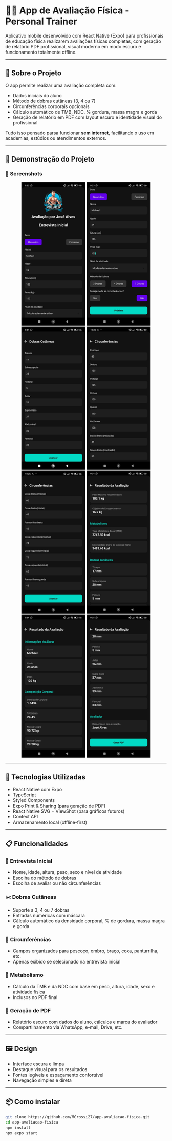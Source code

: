 # 🏋️‍♂️ App de Avaliação Física - Personal Trainer

Aplicativo mobile desenvolvido com React Native (Expo) para profissionais de educação física realizarem avaliações físicas completas, com geração de relatório PDF profissional, visual moderno em modo escuro e funcionamento totalmente offline.

---

## 📱 Sobre o Projeto

O app permite realizar uma avaliação completa com:
- Dados iniciais do aluno
- Método de dobras cutâneas (3, 4 ou 7)
- Circunferências corporais opcionais
- Cálculo automático de TMB, NDC, % gordura, massa magra e gorda
- Geração de relatório em PDF com layout escuro e identidade visual do profissional

Tudo isso pensado parsa funcionar **sem internet**, facilitando o uso em academias, estúdios ou atendimentos externos.

---

## 🎥 Demonstração do Projeto

### 📲 Screenshots

<div align="center">
  <img src="screenshots/1.jpeg" width="200"/>
  <img src="screenshots/2.jpeg" width="200"/>
  <img src="screenshots/3.jpeg" width="200"/>
  <img src="screenshots/4.jpeg" width="200"/>
  <img src="screenshots/5.jpeg" width="200"/>
  <img src="screenshots/6.jpeg" width="200"/>
  <img src="screenshots/7.jpeg" width="200"/>
  <img src="screenshots/8.jpeg" width="200"/>
</div>

---

## 🚀 Tecnologias Utilizadas

- React Native com Expo
- TypeScript
- Styled Components
- Expo Print & Sharing (para geração de PDF)
- React Native SVG + ViewShot (para gráficos futuros)
- Context API
- Armazenamento local (offline-first)

---

## 📋 Funcionalidades

### 🧍 Entrevista Inicial

- Nome, idade, altura, peso, sexo e nível de atividade
- Escolha do método de dobras
- Escolha de avaliar ou não circunferências

### ✂️ Dobras Cutâneas

- Suporte a 3, 4 ou 7 dobras
- Entradas numéricas com máscara
- Cálculo automático da densidade corporal, % de gordura, massa magra e gorda

### 📏 Circunferências

- Campos organizados para pescoço, ombro, braço, coxa, panturrilha, etc.
- Apenas exibido se selecionado na entrevista inicial

### 🧠 Metabolismo

- Cálculo da TMB e da NDC com base em peso, altura, idade, sexo e atividade física
- Inclusos no PDF final

### 🧾 Geração de PDF

- Relatório escuro com dados do aluno, cálculos e marca do avaliador
- Compartilhamento via WhatsApp, e-mail, Drive, etc.

---

## 🖼️ Design

- Interface escura e limpa
- Destaque visual para os resultados
- Fontes legíveis e espaçamento confortável
- Navegação simples e direta

---

## 📦 Como instalar

```bash
git clone https://github.com/MGrossi27/app-avaliacao-fisica.git
cd app-avaliacao-fisica
npm install
npx expo start
